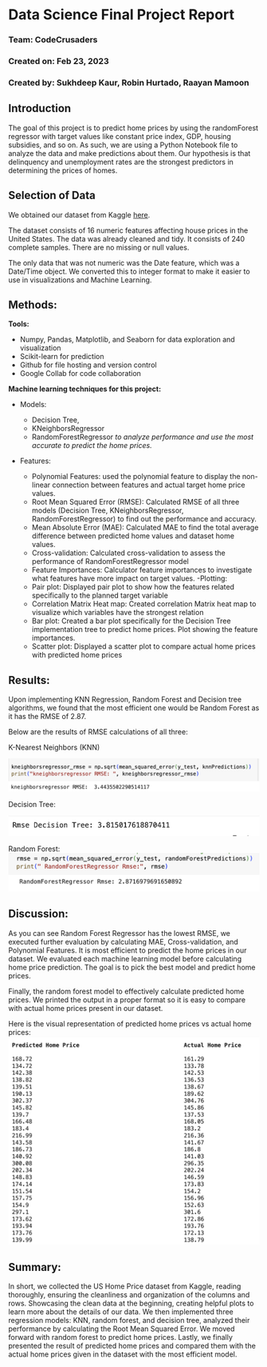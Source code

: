 # Data Science Final Project Report

### Team: CodeCrusaders
### Created on: Feb 23, 2023
### Created by: Sukhdeep Kaur, Robin Hurtado, Raayan Mamoon

## Introduction
The goal of this project is to predict home prices by using the randomForest regressor with target values like constant price index, GDP, housing subsidies, and so on. As such, we are using a Python Notebook file to analyze the data and make predictions about them. Our hypothesis is that delinquency and unemployment rates are the strongest predictors in determining the prices of homes.

## Selection of Data
We obtained our dataset from Kaggle [here](https://www.kaggle.com/datasets/jyotsnagurjar/factors-influencing-us-house-prices).  

The dataset consists of 16 numeric features affecting house prices in the United States. The data was already cleaned and tidy. It consists of 240 complete samples. There are no missing or null values.  

The only data that was not numeric was the Date feature, which was a Date/Time object.  We converted this to integer format to make it easier to use in visualizations and Machine Learning.    

## Methods:
**Tools:**
- Numpy, Pandas, Matplotlib, and Seaborn for data exploration and visualization
- Scikit-learn for prediction
- Github for file hosting and version control
- Google Collab for code collaboration
  
**Machine learning techniques for this project:**
- Models:
   - Decision Tree,
   - KNeighborsRegressor
   - RandomForestRegressor
   *to analyze performance and use the most accurate to predict the home prices.*
 
- Features:
   - Polynomial Features: used the polynomial feature to display the non-linear connection between features and actual target home price values.
   - Root Mean Squared Error (RMSE): Calculated RMSE of all three models (Decision Tree, KNeighborsRegressor, RandomForestRegressor) to find out the performance and accuracy. 
   - Mean Absolute Error (MAE): Calculated MAE to find the total average difference between predicted home values and dataset home values.
   - Cross-validation: Calculated cross-validation to assess the performance of RandomForestRegressor model
   - Feature Importances: Calculator feature importances to investigate what features have more impact on target values.
-Plotting:
   - Pair plot: Displayed pair plot to show how the features related specifically to the planned target variable
   - Correlation Matrix Heat map: Created correlation Matrix heat map to visualize which variables have the strongest relation
   - Bar plot: Created a bar plot specifically for the Decision Tree implementation tree to predict home prices. Plot showing the feature importances.
   - Scatter plot: Displayed a scatter plot to compare actual home prices with predicted home prices

## Results:
Upon implementing KNN Regression, Random Forest and Decision tree algorithms, we found that the most efficient one would be Random Forest as it has the RMSE of 2.87. 

Below are the results of RMSE calculations of all three:

K-Nearest Neighbors (KNN) 

![Knn_Report_Img](knn_report_img.png)




Decision Tree:

![Decision_Tree_RMSE_Img](dt_rmse_img.png)

Random Forest:
![Random_Forest_RMSE_Img](rf_rmse_img.png)

## Discussion:

As you can see Random Forest Regressor has the lowest RMSE, we executed further evaluation by calculating MAE, Cross-validation, and Polynomial Features. It is most efficient to predict the home prices in our dataset. We evaluated each machine learning model before calculating home price prediction. The goal is to pick the best model and predict home prices.

Finally, the random forest model to effectively calculate predicted home prices. We printed the output in a proper format so it is easy to compare with actual home prices present in our dataset. 

Here is the visual representation of predicted home prices vs actual home prices:
![Predicted_vs_Actual_Img](predict_vs_actual_img.png)

## Summary:
In short, we collected the US Home Price dataset from Kaggle, reading thoroughly, ensuring the cleanliness and organization of the columns and rows. Showcasing the clean data at the beginning, creating helpful plots to learn more about the details of our data. We then implemented three regression models: KNN, random forest, and decision tree, analyzed their performance by calculating the Root Mean Squared Error. We moved forward with random forest to predict home prices. Lastly, we finally presented the result of predicted home prices and compared them with the actual home prices given in the dataset with the most efficient model. 
